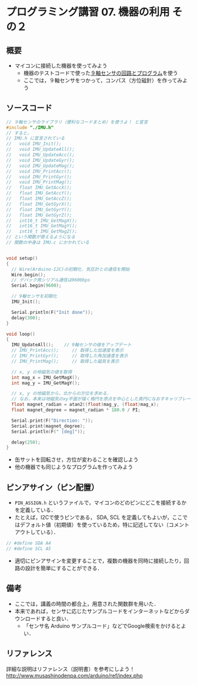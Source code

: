 # プログラミング講習 07. 機器の利用 その２
## 概要
+ マイコンに接続した機器を使ってみよう
	- 機器のテストコードで使った[９軸センサの回路とプログラム](../Test_IMU)を使う
	- ここでは，９軸センサをつかって，コンパス（方位磁針）を作ってみよう


## ソースコード
```cpp
// ９軸センサのライブラリ（便利なコードまとめ）を使うよ！ と宣言
#include "./IMU.h"
// すると，
// IMU.h に宣言されている
//   void IMU_Init();
//   void IMU_UpdateAll();
//   void IMU_UpdateAcc();
//   void IMU_UpdateGyr();
//   void IMU_UpdateMag();
//   void IMU_PrintAcc();
//   void IMU_PrintGyr();
//   void IMU_PrintMag();
//   float IMU_GetAccX();
//   float IMU_GetAccY();
//   float IMU_GetAccZ();
//   float IMU_GetGyrX();
//   float IMU_GetGyrY();
//   float IMU_GetGyrZ();
//   int16_t IMU_GetMagX();
//   int16_t IMU_GetMagY();
//   int16_t IMU_GetMagZ();
// という関数が使えるようになる
// 関数の中身は IMU.c にかかれている


void setup()
{
  // Wire(Arduino-I2C)の初期化．気圧計との通信を開始
  Wire.begin();
  // デバック用シリアル通信は9600bps
  Serial.begin(9600);

  // 9軸センサを初期化
  IMU_Init();

  Serial.println(F("Init done"));
  delay(300);
}

void loop()
{
  IMU_UpdateAll();    // 9軸センサの値をアップデート
  // IMU_PrintAcc();     // 取得した加速度を表示
  // IMU_PrintGyr();     // 取得した角加速度を表示
  // IMU_PrintMag();     // 取得した磁気を表示

  // x, y の地磁気の値を取得
  int mag_x = IMU_GetMagX();
  int mag_y = IMU_GetMagY();

  // x, y の地磁気から，北からの方位を求める．
  // なお，本来は地磁気のxy平面が描く楕円を原点を中心とした真円になおすキャリブレーションが必要
  float magnet_radian = atan2((float)mag_y, (float)mag_x);
  float magnet_degree = magnet_radian * 180.0 / PI;

  Serial.print(F("Direction: "));
  Serial.print(magnet_degree);
  Serial.println(F(" [deg]"));

  delay(250);
}

```

+ 缶サットを回転させ，方位が変わることを確認しよう
+ 他の機器でも同じようなプログラムを作ってみよう


## ピンアサイン（ピン配置）
+ `PIN_ASSIGN.h` というファイルで，マイコンのどのピンにどこを接続するかを定義している．
+ たとえば，I2Cで使うピンである， SDA, SCL を定義してもよいが，ここではデフォルト値（初期値）を使っているため，特に記述してない（コメントアウトしている）．
```cpp
// #define SDA A4
// #define SCL A5
```
+ 適切にピンアサインを変更することで，複数の機器を同時に接続したり，回路の設計を簡単にすることができる．


## 備考
+ ここでは，講義の時間の都合上，用意された関数群を用いた．
+ 本来であれば，センサに応じたサンプルコードをインターネットなどからダウンロードすると良い．
	- 「センサ名 Arduino サンプルコード」などでGoogle検索をかけるとよい．


## リファレンス
詳細な説明はリファレンス（説明書）を参考にしよう！  
http://www.musashinodenpa.com/arduino/ref/index.php